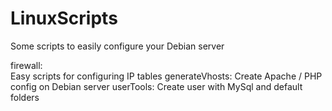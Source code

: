 # LinuxScripts
Some scripts to easily configure your Debian server

firewall: 	
	Easy scripts for configuring IP tables
generateVhosts:	
	Create Apache / PHP config on Debian server
userTools:
	Create user with MySql and default folders
